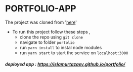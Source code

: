 # PORTFOLIO-APP 

The project was cloned from '[here](https://github.com/dbarochiya/me)'
- To run this project follow these steps , 
  - clone the repo using `git clone`
  - navigate to folder `portolio`
  - run `yarn install` to instal node modules
  - run `yarn start` to start the service on `localhost:3000`

##### deployed app : https://islamurtazaev.github.io/portfolio/
